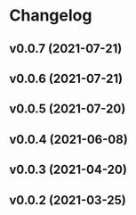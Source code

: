 # Changelog

<!--next-version-placeholder-->

## v0.0.7 (2021-07-21)


## v0.0.6 (2021-07-21)


## v0.0.5 (2021-07-20)


## v0.0.4 (2021-06-08)


## v0.0.3 (2021-04-20)


## v0.0.2 (2021-03-25)

